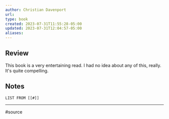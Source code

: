 ```yaml
---
author: Christian Davenport
url: 
type: book
created: 2023-07-31T11:55:28-05:00
updated: 2023-07-31T12:04:57-05:00
aliases:
---
```

## Review
This book is a very entertaining read. I had no idea about any of this, really. It's quite compelling.

## Notes
```dataview
LIST FROM [[#]]
```

---
#source 